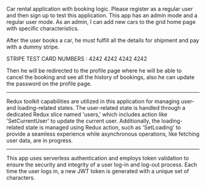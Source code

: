 
Car rental application with booking logic. Please register as a regular user and then sign up to test this application. This app has an admin mode and a regular user mode. As an admin, I can add new cars to the grid home page with specific characteristics. 

After the user books a car, he must fulfill all the details for shipment and pay with a dummy stripe.

STRIPE TEST CARD NUMBERS : 4242 4242 4242 4242

Then he will be redirected to the profile page where he will be able to cancel the booking and see all the history of bookings, also he can update the password on the profile page.

**********************

Redux toolkit capabilities are utilized in this application for managing user- and loading-related states. The user-related state is handled through a dedicated Redux slice named 'users,' which includes action like 'SetCurrentUser' to update the current user. Additionally, the loading-related state is managed using Redux action, such as 'SetLoading' to provide a seamless experience while asynchronous operations, like fetching user data, are in progress.

**********************

This app uses serverless authentication and employs token validation to ensure the security and integrity of a user log-in and log-out process. Each time the user logs in, a new JWT token is generated with a unique set of characters.


